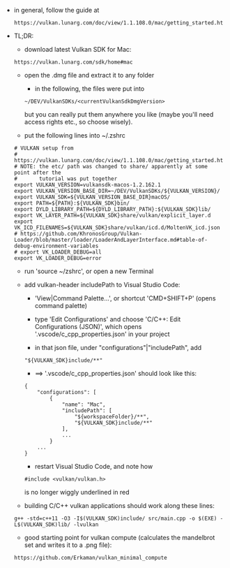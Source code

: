 * in general, follow the guide at
    ```
    https://vulkan.lunarg.com/doc/view/1.1.108.0/mac/getting_started.html
    ```

* TL;DR:

    * download latest Vulkan SDK for Mac:
    ```
    https://vulkan.lunarg.com/sdk/home#mac
    ```

    * open the .dmg file and extract it to any folder

        * in the following, the files were put into
        ```
        ~/DEV/VulkanSDKs/<currentVulkanSdkDmgVersion>
        ```
        but you can really put them anywhere you like (maybe you'll need access rights etc., so choose wisely).

    * put the following lines into ~/.zshrc
    ```
    # VULKAN setup from
    # https://vulkan.lunarg.com/doc/view/1.1.108.0/mac/getting_started.html
    # NOTE: the etc/ path was changed to share/ apparently at some point after the
    #       tutorial was put together
    export VULKAN_VERSION=vulkansdk-macos-1.2.162.1
    export VULKAN_VERSION_BASE_DIR=~/DEV/VulkanSDKs/${VULKAN_VERSION}/
    export VULKAN_SDK=${VULKAN_VERSION_BASE_DIR}macOS/
    export PATH=${PATH}:${VULKAN_SDK}bin/
    export DYLD_LIBRARY_PATH=${DYLD_LIBRARY_PATH}:${VULKAN_SDK}lib/
    export VK_LAYER_PATH=${VULKAN_SDK}share/vulkan/explicit_layer.d
    export VK_ICD_FILENAMES=${VULKAN_SDK}share/vulkan/icd.d/MoltenVK_icd.json
    # https://github.com/KhronosGroup/Vulkan-Loader/blob/master/loader/LoaderAndLayerInterface.md#table-of-debug-environment-variables
    # export VK_LOADER_DEBUG=all
    export VK_LOADER_DEBUG=error
    ```

    * run 'source ~/zshrc', or open a new Terminal

    * add vulkan-header includePath to Visual Studio Code:

        * 'View|Command Palette...', or shortcut 'CMD+SHIFT+P' (opens command palette)

        * type 'Edit Configurations' and choose 'C/C++: Edit Configurations (JSON)', which opens '.vscode/c_cpp_properties.json' in your project

        * in that json file, under "configurations"|"includePath", add
        ```
        "${VULKAN_SDK}include/**"
        ```

        * ==> '.vscode/c_cpp_properties.json' should look like this:
        ```
        {
            "configurations": [
                {
                    "name": "Mac",
                    "includePath": [
                        "${workspaceFolder}/**",
                        "${VULKAN_SDK}include/**"
                    ],
                    ...
                }
            ...
        }
        ```

        * restart Visual Studio Code, and note how
        ```
        #include <vulkan/vulkan.h>
        ```
        is no longer wiggly underlined in red

    * building C/C++ vulkan applications should work along these lines:
    ```
    g++ -std=c++11 -O3 -I$(VULKAN_SDK)include/ src/main.cpp -o $(EXE) -L$(VULKAN_SDK)lib/ -lvulkan
    ```

    * good starting point for vulkan compute (calculates the mandelbrot set and writes it to a .png file):
    ```
    https://github.com/Erkaman/vulkan_minimal_compute
    ```
